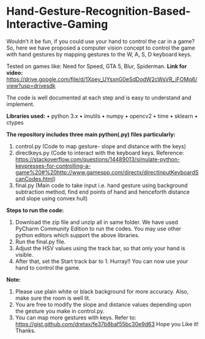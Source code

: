 # Hand-Gesture-Recognition-Based-Interactive-Gaming
Wouldn’t it be fun, if you could use your hand to control the car in a game? So, here we have proposed a computer vision concept to control the game with hand gestures by mapping gestures to the W, A, S, D keyboard keys.

Tested on games like: Need for Speed, GTA 5, Blur, Spiderman.
**Link for video:** https://drive.google.com/file/d/1Xpey_UYsxnG0eSdDodW2cWsVR_jFOMq6/view?usp=drivesdk

The code is well documented at each step and is easy to understand and implement.

**Libraries used:**
•	python 3.x
•	imutils
•	numpy
•	opencv2
•	time
•	sklearn
•	ctypes

**The repository includes three main python(.py) files particularly:**
1.	control.py (Code to map gesture- slope and distance with the keys)
2.	directkeys.py (Code to interact with the keyboard keys. Reference: https://stackoverflow.com/questions/14489013/simulate-python-keypresses-for-controlling-a-game%20#%20http://www.gamespp.com/directx/directInputKeyboardScanCodes.html)
3.	final.py (Main code to take input i.e. hand gesture using background subtraction method, find end points of hand and henceforth distance and slope using convex hull)

**Steps to run the code:**
1.	Download the zip file and unzip all in same folder. We have used PyCharm Community Edition to run the codes. You may use other python editors which support the above libraries.
2.	Run the final.py file.
3.	Adjust the HSV values using the track bar, so that only your hand is visible.
4.	After that, set the Start track bar to 1. 
Hurray!! You can now use your hand to control the game. 

**Note:**
1.	Please use plain white or black background for more accuracy. Also, make sure the room is well lit.
2.	You are free to modify the slope and distance values depending upon the gesture you make in control.py.
3.	You can map more gestures with keys. Refer to: https://gist.github.com/dretax/fe37b8baf55bc30e9d63
Hope you Like it! Thanks.
